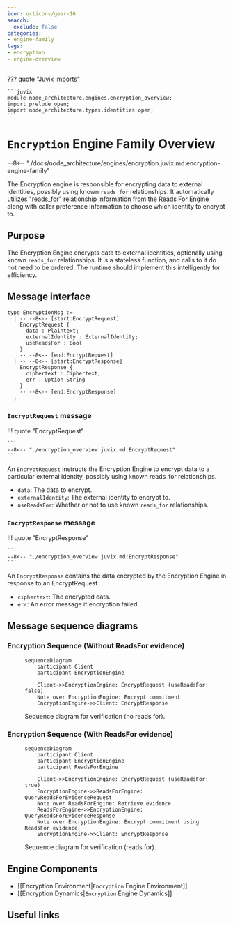 ```yaml
---
icon: octicons/gear-16
search:
  exclude: false
categories:
- engine-family
tags:
- encryption
- engine-overview
---
```


??? quote "Juvix imports"

    ```juvix
    module node_architecture.engines.encryption_overview;
    import prelude open;
    import node_architecture.types.identities open;
    ```

# `Encryption` Engine Family Overview

--8<-- "./docs/node_architecture/engines/encryption.juvix.md:encryption-engine-family"

The Encryption engine is responsible for encrypting data to external identities, possibly using known `reads_for` relationships. It automatically utilizes "reads_for" relationship information from the Reads For Engine along with caller preference information to choose which identity to encrypt to.

## Purpose

The Encryption Engine encrypts data to external identities, optionally using known `reads_for` relationships. It is a stateless function, and calls to it do not need to be ordered. The runtime should implement this intelligently for efficiency.

## Message interface

<!-- --8<-- [start:EncryptionMsg] -->
```juvix
type EncryptionMsg :=
  | -- --8<-- [start:EncryptRequest]
    EncryptRequest {
      data : Plaintext;
      externalIdentity : ExternalIdentity;
      useReadsFor : Bool
    }
    -- --8<-- [end:EncryptRequest]
  | -- --8<-- [start:EncryptResponse]
    EncryptResponse {
      ciphertext : Ciphertext;
      err : Option String
    }
    -- --8<-- [end:EncryptResponse]
  ;
```
<!-- --8<-- [end:EncryptionMsg] -->

### `EncryptRequest` message

!!! quote "EncryptRequest"

    ```
    --8<-- "./encryption_overview.juvix.md:EncryptRequest"
    ```

An `EncryptRequest` instructs the Encryption Engine to encrypt data to a particular external identity, possibly using known reads_for relationships.

- `data`: The data to encrypt.
- `externalIdentity`: The external identity to encrypt to.
- `useReadsFor`: Whether or not to use known `reads_for` relationships.

### `EncryptResponse` message

!!! quote "EncryptResponse"

    ```
    --8<-- "./encryption_overview.juvix.md:EncryptResponse"
    ```

An `EncryptResponse` contains the data encrypted by the Encryption Engine in response to an EncryptRequest.

- `ciphertext`: The encrypted data.
- `err`: An error message if encryption failed.

## Message sequence diagrams

### Encryption Sequence (Without ReadsFor evidence)

<!-- --8<-- [start:message-sequence-diagram-no-reads-for] -->
<figure markdown="span">

```mermaid
sequenceDiagram
    participant Client
    participant EncryptionEngine

    Client->>EncryptionEngine: EncryptRequest (useReadsFor: false)
    Note over EncryptionEngine: Encrypt commitment
    EncryptionEngine->>Client: EncryptResponse
```

<figcaption markdown="span">
Sequence diagram for verification (no reads for).
</figcaption>
</figure>
<!-- --8<-- [end:message-sequence-diagram-no-reads-for] -->

### Encryption Sequence (With ReadsFor evidence)

<!-- --8<-- [start:message-sequence-diagram-reads-for] -->
<figure markdown="span">

```mermaid
sequenceDiagram
    participant Client
    participant EncryptionEngine
    participant ReadsForEngine

    Client->>EncryptionEngine: EncryptRequest (useReadsFor: true)
    EncryptionEngine->>ReadsForEngine: QueryReadsForEvidenceRequest
    Note over ReadsForEngine: Retrieve evidence
    ReadsForEngine->>EncryptionEngine: QueryReadsForEvidenceResponse
    Note over EncryptionEngine: Encrypt commitment using ReadsFor evidence
    EncryptionEngine->>Client: EncryptResponse
```

<figcaption markdown="span">
Sequence diagram for verification (reads for).
</figcaption>
</figure>
<!-- --8<-- [end:message-sequence-diagram-reads-for] -->

## Engine Components

- [[Encryption Environment|`Encryption` Engine Environment]]
- [[Encryption Dynamics|`Encryption` Engine Dynamics]]

## Useful links
